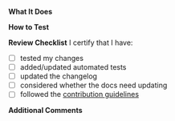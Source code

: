 **What It Does**
<!-- A list of relevant issues, enhancements, fixed bugs, etc -->

**How to Test**
<!-- If a bug has been fixed, how can reviewers verify that the change(s) fixed it? -->

**Review Checklist**
I certify that I have:
- [ ] tested my changes
- [ ] added/updated automated tests
- [ ] updated the changelog
- [ ] considered whether the docs need updating
- [ ] followed the [contribution guidelines](https://github.com/zowe/zowe-cli/blob/master/CONTRIBUTING.md)

**Additional Comments**
<!-- Anything else noteworthy about this pull request. This section is optional. -->
